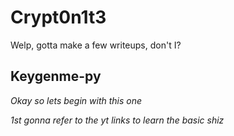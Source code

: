 # Crypt0n1t3
Welp, gotta make a few writeups, don't I?  

## Keygenme-py  

*Okay so lets begin with this one*  

_1st gonna refer to the yt links to learn the basic shiz_

